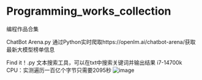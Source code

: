 # Programming_works_collection
编程作品合集

ChatBot Arena.py
通过Python实时爬取https://openlm.ai/chatbot-arena/获取最新大模型榜单信息


Find it！.py
文本搜索工具，可以在txt中搜索关键词并输出结果
i7-14700k CPU：实测遍历一百亿个字节只需要2095秒
![image](https://github.com/user-attachments/assets/d72245ac-7125-4a81-a08f-0623b8db7836)



